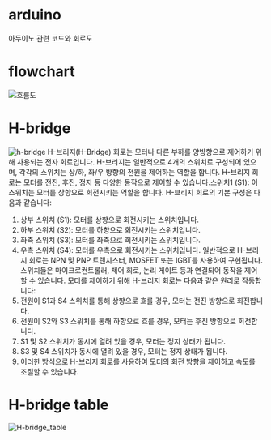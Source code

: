 # arduino
아두이노 관련 코드와 회로도

# flowchart
![흐름도](https://github.com/21117/arduino/assets/127743121/8d1398e5-57d0-41a0-a392-590114ad4fa3)

# H-bridge
![h-bridge](https://github.com/21117/arduino/assets/127743121/4e317bad-6053-47d0-a874-531fa81345fb)
H-브리지(H-Bridge) 회로는 모터나 다른 부하를 양방향으로 제어하기 위해 사용되는 전자 회로입니다. H-브리지는 일반적으로 4개의 스위치로 구성되어 있으며, 각각의 스위치는 상/하, 좌/우 방향의 전원을 제어하는 역할을 합니다. H-브리지 회로는 모터를 전진, 후진, 정지 등 다양한 동작으로 제어할 수 있습니다.스위치1 (S1): 이 스위치는 모터를 상향으로 회전시키는 역할을 합니다.
H-브리지 회로의 기본 구성은 다음과 같습니다:
1. 상부 스위치 (S1): 모터를 상향으로 회전시키는 스위치입니다.
2. 하부 스위치 (S2): 모터를 하향으로 회전시키는 스위치입니다.
3. 좌측 스위치 (S3): 모터를 좌측으로 회전시키는 스위치입니다.
4. 우측 스위치 (S4): 모터를 우측으로 회전시키는 스위치입니다.
 일반적으로 H-브리지 회로는 NPN 및 PNP 트랜지스터, MOSFET 또는 IGBT를 사용하여 구현됩니다. 스위치들은 마이크로컨트롤러, 제어 회로, 논리 게이트 등과 연결되어 동작을 제어할 수 있습니다.
모터를 제어하기 위해 H-브리지 회로는 다음과 같은 원리로 작동합니다:
1. 전원이 S1과 S4 스위치를 통해 상향으로 흐를 경우, 모터는 전진 방향으로 회전합니다.
2. 전원이 S2와 S3 스위치를 통해 하향으로 흐를 경우, 모터는 후진 방향으로 회전합니다.
3. S1 및 S2 스위치가 동시에 열려 있을 경우, 모터는 정지 상태가 됩니다.
4. S3 및 S4 스위치가 동시에 열려 있을 경우, 모터는 정지 상태가 됩니다.
5. 이러한 방식으로 H-브리지 회로를 사용하여 모터의 회전 방향을 제어하고 속도를 조절할 수 있습니다. 

# H-bridge table
![H-bridge_table](https://github.com/21117/arduino/assets/127743121/0615aa20-21f1-4252-b633-d8a79980cd42)
